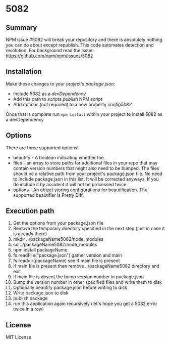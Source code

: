 # 5082

## Summary

NPM issue #5082 will break your repository and there is absolutely nothing you can do about except republish.  This code automates detection and resolution.  For background read the issue: https://github.com/npm/npm/issues/5082

## Installation

Make these changes to your project's *package.json*:

* Include 5082 as a *devDependency*
* Add this path to *scripts.publish* NPM script
* Add options (not required) to a new property *config5082*

Once that is complete run `npm install` within your project to install 5082 as a devDependency

## Options

There are three supported options:

* beautify - A boolean indicating whether the
* files - an array to store paths for additional files in your repo that may contain version numbers that might also need to be bumped.  The files should be a relative path from your project's package.json file.  No need to include package.json in this list.  It will be corrected anyways.  If you do include it by accident it will not be processed twice.
* options - An object storing configurations for beautification. The supported beautifier is Pretty Diff.

## Execution path

1. Get the options from your package.json file
2. Remove the temporary directory specified in the next step (just in case it is already there)
3. mkdir ../packageName5082/node_modules
4. cd ../packageName5082/node_modules
5. npm install packageName
6. fs.readFile("package.json") gather version and main
7. fs.readdir(packageName) see if main file is present
8. If main file is present then remove ../packageName5082 directory and exit
8. If main file is absent the bump version number in package.json
9. Bump the version number in other specified files and write them to disk
10. Optionally beautify package.json before writing to disk
11. Write package.json to disk
12. publish package
13. run this application again recursively (let's hope you get a 5082 error twice in a row)

## License

MIT License
